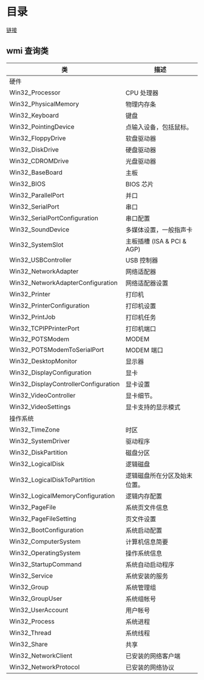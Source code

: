 # 目录

[链接](http://blog.csdn.net/breaksoftware/article/details/50644688)

## wmi 查询类
类  | 描述
--------- | -------- | 
硬件 |
Win32_Processor | CPU 处理器 
Win32_PhysicalMemory | 物理内存条 
Win32_Keyboard | 键盘 
Win32_PointingDevice | 点输入设备，包括鼠标。 
Win32_FloppyDrive | 软盘驱动器 
Win32_DiskDrive | 硬盘驱动器 
Win32_CDROMDrive | 光盘驱动器 
Win32_BaseBoard | 主板 
Win32_BIOS | BIOS 芯片 
Win32_ParallelPort | 并口 
Win32_SerialPort | 串口 
Win32_SerialPortConfiguration | 串口配置 
Win32_SoundDevice | 多媒体设置，一般指声卡
Win32_SystemSlot | 主板插槽 (ISA & PCI & AGP) 
Win32_USBController | USB 控制器 
Win32_NetworkAdapter | 网络适配器 
Win32_NetworkAdapterConfiguration | 网络适配器设置 
Win32_Printer | 打印机 
Win32_PrinterConfiguration | 打印机设置 
Win32_PrintJob | 打印机任务 
Win32_TCPIPPrinterPort | 打印机端口 
Win32_POTSModem | MODEM 
Win32_POTSModemToSerialPort | MODEM 端口 
Win32_DesktopMonitor | 显示器 
Win32_DisplayConfiguration | 显卡 
Win32_DisplayControllerConfiguration | 显卡设置 
Win32_VideoController | 显卡细节。 
Win32_VideoSettings | 显卡支持的显示模式
操作系统 |
Win32_TimeZone | 时区 
Win32_SystemDriver | 驱动程序 
Win32_DiskPartition | 磁盘分区 
Win32_LogicalDisk | 逻辑磁盘 
Win32_LogicalDiskToPartition | 逻辑磁盘所在分区及始末位置。 
Win32_LogicalMemoryConfiguration | 逻辑内存配置 
Win32_PageFile | 系统页文件信息 
Win32_PageFileSetting | 页文件设置 
Win32_BootConfiguration | 系统启动配置 
Win32_ComputerSystem | 计算机信息简要 
Win32_OperatingSystem | 操作系统信息 
Win32_StartupCommand | 系统自动启动程序 
Win32_Service | 系统安装的服务 
Win32_Group | 系统管理组 
Win32_GroupUser | 系统组帐号 
Win32_UserAccount | 用户帐号 
Win32_Process | 系统进程 
Win32_Thread | 系统线程 
Win32_Share | 共享 
Win32_NetworkClient | 已安装的网络客户端 
Win32_NetworkProtocol | 已安装的网络协议 
